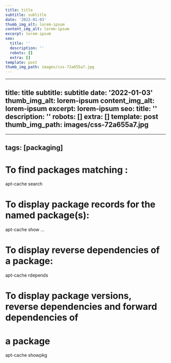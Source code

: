 ```yaml
---
title: title
subtitle: subtitle
date: '2022-01-03'
thumb_img_alt: lorem-ipsum
content_img_alt: lorem-ipsum
excerpt: lorem-ipsum
seo:
  title: ''
  description: ''
  robots: []
  extra: []
template: post
thumb_img_path: images/css-72a655a7.jpg
---
```

---
title: title
subtitle: subtitle
date: '2022-01-03'
thumb_img_alt: lorem-ipsum
content_img_alt: lorem-ipsum
excerpt: lorem-ipsum
seo:
  title: ''
  description: ''
  robots: []
  extra: []
template: post
thumb_img_path: images/css-72a655a7.jpg
---
---
tags: [packaging]
---

# To find packages matching <phrase>:

apt-cache search <phrase>

# To display package records for the named package(s):

apt-cache show <package>...

# To display reverse dependencies of a package:

apt-cache rdepends <package>

# To display package versions, reverse dependencies and forward dependencies of

# a package

apt-cache showpkg <package>
